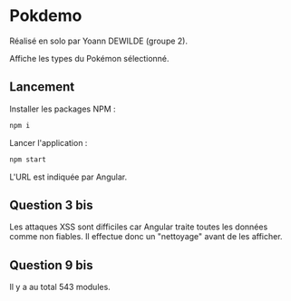 # Pokdemo

Réalisé en solo par Yoann DEWILDE (groupe 2).

Affiche les types du Pokémon sélectionné.

## Lancement

Installer les packages NPM :
```sh
npm i
```

Lancer l'application :
```sh
npm start
```

L'URL est indiquée par Angular.

## Question 3 bis
Les attaques XSS sont difficiles car Angular traite toutes les données comme non fiables. Il effectue donc un "nettoyage" avant de les afficher.

## Question 9 bis
Il y a au total 543 modules.
